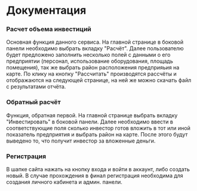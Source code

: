 # Документация

### Расчет объема инвестиций

Основная функция данного сервиса. На главной странице в боковой панели необходимо выбрать вкладку "Расчёт". Далее пользователю будет предложено заполнить несколько полей с данными о его предприятии (персонал, использование оборудования, площадь помещения), так же выбрать район расположения предприяьия на карте. По клику на кнопку "Рассчитать" производятся рассчёты
и отображаются на следующей странице, на ней же можно скачать файл с результатами отчёта.

### Обратный расчёт

Функция, обратная первой. На главной странице выбрать вкладку "Инвестировать" в боковой панели. Далее необходимо ввести в соответствующие поля сколько инвестор готов вложить в тот или иной показатель предприятия и выбрать район на карте. После этого будут выведено то, что получит инвестор за вложенные деньги.

### Регистрация
В шапке сайта нажать на кнопку входа и войти в аккаунт, либо создать новый. В случае прохождения в финал регистрация необходима для создания личного кабинета и админ. панели.
